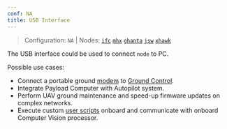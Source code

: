 ```yaml
---
conf: NA
title: USB Interface
---
```


>Configuration: `NA`
> | Nodes: [`ifc`](../../hw/nodes/ifc.md) [`mhx`](../../hw/nodes/mhx.md) [`ghanta`](../../hw/nodes/ghanta.md) [`jsw`](../../hw/nodes/jsw.md) [`xhawk`](../../hw/nodes/xhawk.md)

The USB interface could be used to connect `node` to PC.

Possible use cases:
 * Connect a portable ground [modem](../../hw/nodes/mhx.md) to [Ground Control](../../gcs).
 * Integrate Payload Computer with Autopilot system.
 * Perform UAV ground maintenance and speed-up firmware updates on complex networks.
 * Execute custom [user scripts](vm.md) onboard and communicate with onboard Computer Vision processor.